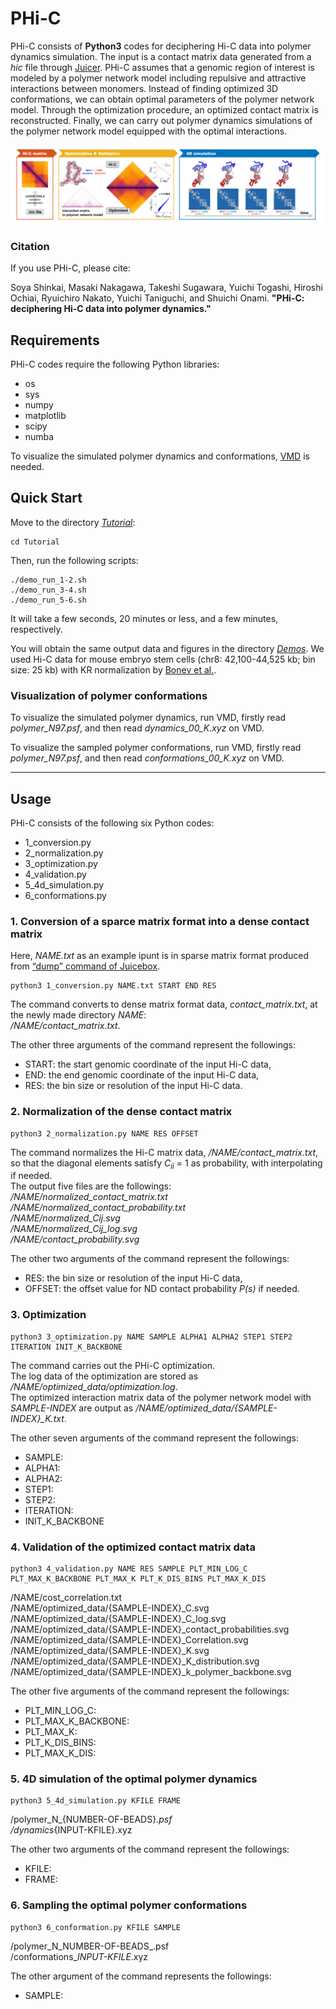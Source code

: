# PHi-C

PHi-C consists of **Python3** codes for deciphering Hi-C data into polymer dynamics simulation.
The input is a contact matrix data generated from a _hic_ file through [Juicer](https://github.com/aidenlab/juicer).
PHi-C assumes that a genomic region of interest is modeled by a polymer network model including repulsive and attractive interactions between monomers.
Instead of finding optimized 3D conformations, we can obtain optimal parameters of the polymer network model.
Through the optimization procedure, an optimized contact matrix is reconstructed.
Finally, we can carry out polymer dynamics simulations of the polymer network model equipped with the optimal interactions.

![overview](/images/overview.png)

### Citation

If you use PHi-C, please cite:

Soya Shinkai, Masaki Nakagawa, Takeshi Sugawara, Yuichi Togashi, Hiroshi Ochiai,
Ryuichiro Nakato, Yuichi Taniguchi, and Shuichi Onami.
**"PHi-C: deciphering Hi-C data into polymer dynamics."**

## Requirements

PHi-C codes require the following Python libraries:

-   os
-   sys
-   numpy
-   matplotlib
-   scipy
-   numba

To visualize the simulated polymer dynamics and conformations, [VMD](https://www.ks.uiuc.edu/Research/vmd/) is needed.

## Quick Start

Move to the directory [_Tutorial_](/Tutorial):

    cd Tutorial

Then, run the following scripts:

    ./demo_run_1-2.sh
    ./demo_run_3-4.sh
    ./demo_run_5-6.sh

It will take a few seconds, 20 minutes or less, and a few minutes, respectively.

You will obtain the same output data and figures in the directory [_Demos_](/Demos).
We used Hi-C data for mouse embryo stem cells (chr8: 42,100-44,525 kb; bin size: 25 kb) with KR normalization by [Bonev et al.](https://doi.org/10.1016/j.cell.2017.09.043).

### Visualization of polymer conformations

To visualize the simulated polymer dynamics, run VMD, firstly read _polymer_N97.psf_, and then read _dynamics_00_K.xyz_ on VMD.

To visualize the sampled polymer conformations, run VMD, firstly read _polymer_N97.psf_, and then read _conformations_00_K.xyz_ on VMD.

* * *

## Usage

PHi-C consists of the following six Python codes:

-   1_conversion.py
-   2_normalization.py
-   3_optimization.py
-   4_validation.py
-   5_4d_simulation.py
-   6_conformations.py

### 1. Conversion of a sparce matrix format into a dense contact matrix

Here, _NAME.txt_ as an example ipunt is in sparse matrix format produced from [“dump” command of Juicebox](https://github.com/aidenlab/juicer/wiki/Data-Extraction).

    python3 1_conversion.py NAME.txt START END RES

The command converts to dense matrix format data, _contact_matrix.txt_, at the newly made directory _NAME_:  
_/NAME/contact_matrix.txt_.

The other three arguments of the command represent the followings:

-   START: the start genomic coordinate of the input Hi-C data,
-   END: the end genomic coordinate of the input Hi-C data,
-   RES: the bin size or resolution of the input Hi-C data.

### 2. Normalization of the dense contact matrix

    python3 2_normalization.py NAME RES OFFSET

The command normalizes the Hi-C matrix data, _/NAME/contact_matrix.txt_, so that the diagonal elements satisfy _C<sub>ii</sub>_ = 1 as probability, with interpolating if needed.  
The output five files are the followings:  
_/NAME/normalized_contact_matrix.txt_  
_/NAME/normalized_contact_probability.txt_  
_/NAME/normalized_Cij.svg_  
_/NAME/normalized_Cij_log.svg_  
_/NAME/contact_probability.svg_

The other two arguments of the command represent the followings:

-   RES: the bin size or resolution of the input Hi-C data,
-   OFFSET: the offset value for ND contact probability _P(s)_ if needed.

### 3. Optimization

    python3 3_optimization.py NAME SAMPLE ALPHA1 ALPHA2 STEP1 STEP2 ITERATION INIT_K_BACKBONE

The command carries out the PHi-C optimization.  
The log data of the optimization are stored as _/NAME/optimized_data/optimization.log_.  
The optimized interaction matrix data of the polymer network model with _SAMPLE-INDEX_ are output as
_/NAME/optimized_data/{SAMPLE-INDEX}\_K.txt_.

The other seven arguments of the command represent the followings:

-   SAMPLE:
-   ALPHA1:
-   ALPHA2:
-   STEP1:
-   STEP2:
-   ITERATION:
-   INIT_K_BACKBONE

### 4. Validation of the optimized contact matrix data

    python3 4_validation.py NAME RES SAMPLE PLT_MIN_LOG_C PLT_MAX_K_BACKBONE PLT_MAX_K PLT_K_DIS_BINS PLT_MAX_K_DIS

/NAME/cost_correlation.txt  
/NAME/optimized_data/{SAMPLE-INDEX}\_C.svg  
/NAME/optimized_data/{SAMPLE-INDEX}\_C_log.svg  
/NAME/optimized_data/{SAMPLE-INDEX}\_contact_probabilities.svg  
/NAME/optimized_data/{SAMPLE-INDEX}\_Correlation.svg  
/NAME/optimized_data/{SAMPLE-INDEX}\_K.svg  
/NAME/optimized_data/{SAMPLE-INDEX}\_K_distribution.svg  
/NAME/optimized_data/{SAMPLE-INDEX}\_k_polymer_backbone.svg

The other five arguments of the command represent the followings:

-   PLT_MIN_LOG_C:
-   PLT_MAX_K_BACKBONE:
-   PLT_MAX_K:
-   PLT_K_DIS_BINS:
-   PLT_MAX_K_DIS:

### 5. 4D simulation of the optimal polymer dynamics

    python3 5_4d_simulation.py KFILE FRAME

/polymer_N_{NUMBER-OF-BEADS}_.psf  
/dynamics_{INPUT-KFILE}.xyz

The other two arguments of the command represent the followings:

-   KFILE:
-   FRAME:

### 6. Sampling the optimal polymer conformations

    python3 6_conformation.py KFILE SAMPLE

/polymer_N_NUMBER-OF-BEADS_.psf  
/conformations\__INPUT-KFILE_.xyz

The other argument of the command represents the followings:

-   SAMPLE:
